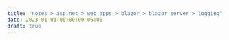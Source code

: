 ```yaml
---
title: "notes > asp.net > web apps > blazor > blazor server > logging"
date: 2023-01-01T00:00:00-06:00
draft: true
---
```

